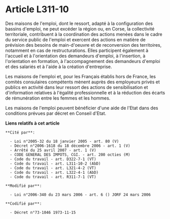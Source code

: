 # Article L311-10

Des maisons de l'emploi, dont le ressort, adapté à la configuration des bassins d'emploi, ne peut excéder la région ou, en
Corse, la collectivité territoriale, contribuent à la coordination des actions menées dans le cadre du service public de
l'emploi et exercent des actions en matière de prévision des besoins de main-d'oeuvre et de reconversion des territoires,
notamment en cas de restructurations. Elles participent également à l'accueil et à l'orientation des demandeurs d'emploi, à
l'insertion, à l'orientation en formation, à l'accompagnement des demandeurs d'emploi et des salariés et à l'aide à la
création d'entreprise.

Les maisons de l'emploi et, pour les Français établis hors de France, les comités consulaires compétents mènent auprès des
employeurs privés et publics en activité dans leur ressort des actions de sensibilisation et d'information relatives à
l'égalité professionnelle et à la réduction des écarts de rémunération entre les femmes et les hommes.

Les maisons de l'emploi peuvent bénéficier d'une aide de l'Etat dans des conditions prévues par décret en Conseil d'Etat.

**Liens relatifs à cet article**

	**Cité par**:

	  - Loi n°2005-32 du 18 janvier 2005 - art. 80 (V)
	  - Décret n°2006-1618 du 18 décembre 2006 - art. 1 (V)
	  - Arrêté du 25 avril 2007 - art. 1 (V)
	  - CODE GENERAL DES IMPOTS, CGI. - art. 200 octies (M)
	  - Code du travail - art. D322-7-1 (VT)
	  - Code du travail - art. L311-10-2 (AbD)
	  - Code du travail - art. L321-4-2 (VT)
	  - Code du travail - art. L322-4-1 (AbD)
	  - Code du travail - art. R311-7-1 (VT)

	**Modifié par**:

	  - Loi n°2006-340 du 23 mars 2006 - art. 6 () JORF 24 mars 2006

	**Codifié par**:

	  - Décret n°73-1046 1973-11-15
